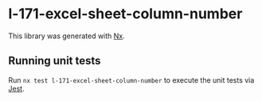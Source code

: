 # l-171-excel-sheet-column-number

This library was generated with [Nx](https://nx.dev).

## Running unit tests

Run `nx test l-171-excel-sheet-column-number` to execute the unit tests via [Jest](https://jestjs.io).
